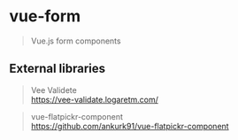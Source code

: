 # vue-form

> Vue.js form components

## External libraries
> Vee Validete    
https://vee-validate.logaretm.com/


> vue-flatpickr-component\
https://github.com/ankurk91/vue-flatpickr-component
